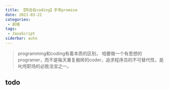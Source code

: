 ```yaml
---
title: 【阿白在coding】手写promise
date: 2021-03-22
categories:
 - 前端
tags:
 - JavaScript
siderbar: auto
---
```


> programming和coding有着本质的区别， 咱要做一个有思想的programer，而不是每天重复搬砖的coder，追求程序员的不可替代性，是叱咤职场的必胜法宝之一。

## todo
